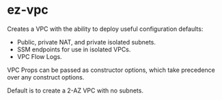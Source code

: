 # ez-vpc

Creates a VPC with the ability to deploy useful configuration defaults:

* Public, private NAT, and private isolated subnets.
* SSM endpoints for use in isolated VPCs.
* VPC Flow Logs.

VPC Props can be passed as constructor options, which take precedence over any construct options.

Default is to create a 2-AZ VPC with no subnets.
